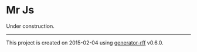 # Mr Js

Under construction.

----

This project is created on 2015-02-04 using [generator-rff](https://github.com/rakuten-frontend/generator-rff) v0.6.0.
